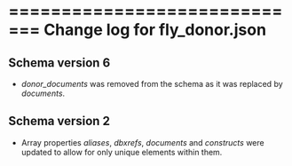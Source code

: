 =============================
Change log for fly_donor.json
=============================

Schema version 6
----------------

* *donor_documents* was removed from the schema as it was replaced by *documents*.

Schema version 2
----------------

* Array properties *aliases*, *dbxrefs*, *documents* and *constructs* were updated to allow for only unique elements within them.
